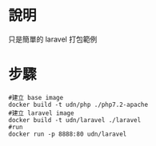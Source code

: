 # 說明
只是簡單的 laravel 打包範例
# 步驟
```Shell
#建立 base image
docker build -t udn/php ./php7.2-apache
#建立 laravel image
docker build -t udn/laravel ./laravel
#run
docker run -p 8888:80 udn/laravel
```